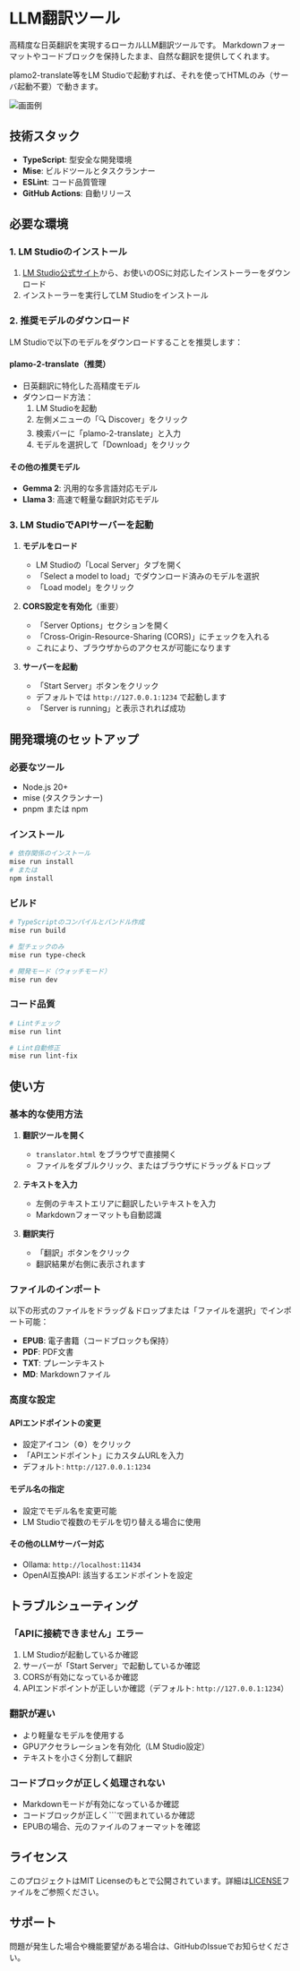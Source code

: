 # LLM翻訳ツール

高精度な日英翻訳を実現するローカルLLM翻訳ツールです。
Markdownフォーマットやコードブロックを保持したまま、自然な翻訳を提供してくれます。

plamo2-translate等をLM Studioで起動すれば、それを使ってHTMLのみ（サーバ起動不要）で動きます。

![画面例](./docs/images/preview.png)

## 技術スタック

- **TypeScript**: 型安全な開発環境
- **Mise**: ビルドツールとタスクランナー
- **ESLint**: コード品質管理
- **GitHub Actions**: 自動リリース

## 必要な環境

### 1. LM Studioのインストール

1. [LM Studio公式サイト](https://lmstudio.ai/)から、お使いのOSに対応したインストーラーをダウンロード
2. インストーラーを実行してLM Studioをインストール

### 2. 推奨モデルのダウンロード

LM Studioで以下のモデルをダウンロードすることを推奨します：

#### plamo-2-translate（推奨）
- 日英翻訳に特化した高精度モデル
- ダウンロード方法：
  1. LM Studioを起動
  2. 左側メニューの「🔍 Discover」をクリック
  3. 検索バーに「plamo-2-translate」と入力
  4. モデルを選択して「Download」をクリック

#### その他の推奨モデル
- **Gemma 2**: 汎用的な多言語対応モデル
- **Llama 3**: 高速で軽量な翻訳対応モデル

### 3. LM StudioでAPIサーバーを起動

1. **モデルをロード**
   - LM Studioの「Local Server」タブを開く
   - 「Select a model to load」でダウンロード済みのモデルを選択
   - 「Load model」をクリック

2. **CORS設定を有効化**（重要）
   - 「Server Options」セクションを開く
   - 「Cross-Origin-Resource-Sharing (CORS)」にチェックを入れる
   - これにより、ブラウザからのアクセスが可能になります

3. **サーバーを起動**
   - 「Start Server」ボタンをクリック
   - デフォルトでは `http://127.0.0.1:1234` で起動します
   - 「Server is running」と表示されれば成功

## 開発環境のセットアップ

### 必要なツール

- Node.js 20+
- mise (タスクランナー)
- pnpm または npm

### インストール

```bash
# 依存関係のインストール
mise run install
# または
npm install
```

### ビルド

```bash
# TypeScriptのコンパイルとバンドル作成
mise run build

# 型チェックのみ
mise run type-check

# 開発モード（ウォッチモード）
mise run dev
```

### コード品質

```bash
# Lintチェック
mise run lint

# Lint自動修正
mise run lint-fix
```

## 使い方

### 基本的な使用方法

1. **翻訳ツールを開く**
   - `translator.html` をブラウザで直接開く
   - ファイルをダブルクリック、またはブラウザにドラッグ＆ドロップ

2. **テキストを入力**
   - 左側のテキストエリアに翻訳したいテキストを入力
   - Markdownフォーマットも自動認識

3. **翻訳実行**
   - 「翻訳」ボタンをクリック
   - 翻訳結果が右側に表示されます

### ファイルのインポート

以下の形式のファイルをドラッグ＆ドロップまたは「ファイルを選択」でインポート可能：

- **EPUB**: 電子書籍（コードブロックも保持）
- **PDF**: PDF文書
- **TXT**: プレーンテキスト
- **MD**: Markdownファイル

### 高度な設定

#### APIエンドポイントの変更
- 設定アイコン（⚙️）をクリック
- 「APIエンドポイント」にカスタムURLを入力
- デフォルト: `http://127.0.0.1:1234`

#### モデル名の指定
- 設定でモデル名を変更可能
- LM Studioで複数のモデルを切り替える場合に使用

#### その他のLLMサーバー対応
- Ollama: `http://localhost:11434`
- OpenAI互換API: 該当するエンドポイントを設定

## トラブルシューティング

### 「APIに接続できません」エラー

1. LM Studioが起動しているか確認
2. サーバーが「Start Server」で起動しているか確認
3. CORSが有効になっているか確認
4. APIエンドポイントが正しいか確認（デフォルト: `http://127.0.0.1:1234`）

### 翻訳が遅い

- より軽量なモデルを使用する
- GPUアクセラレーションを有効化（LM Studio設定）
- テキストを小さく分割して翻訳

### コードブロックが正しく処理されない

- Markdownモードが有効になっているか確認
- コードブロックが正しく\`\`\`で囲まれているか確認
- EPUBの場合、元のファイルのフォーマットを確認

## ライセンス

このプロジェクトはMIT Licenseのもとで公開されています。詳細は[LICENSE](LICENSE)ファイルをご参照ください。

## サポート

問題が発生した場合や機能要望がある場合は、GitHubのIssueでお知らせください。
